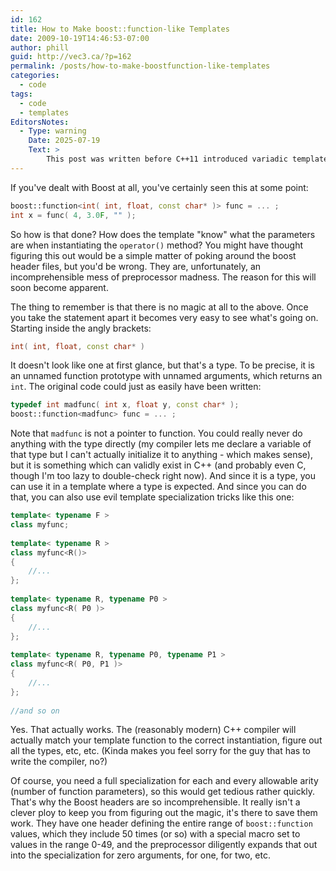 ```yaml
---
id: 162
title: How to Make boost::function-like Templates
date: 2009-10-19T14:46:53-07:00
author: phill
guid: http://vec3.ca/?p=162
permalink: /posts/how-to-make-boostfunction-like-templates
categories:
  - code
tags:
  - code
  - templates
EditorsNotes:
  - Type: warning
    Date: 2025-07-19
    Text: >
        This post was written before C++11 introduced variadic templates. The section about specializing for each arity should just read "use a parameter pack".
---
```

If you've dealt with Boost at all, you've certainly seen this at some point:

```c++
boost::function<int( int, float, const char* )> func = ... ;
int x = func( 4, 3.0F, "" );
```

So how is that done? How does the template "know" what the parameters are when instantiating the `operator()` method? You might have thought figuring this out would be a simple matter of poking around the boost header files, but you'd be wrong. They are, unfortunately, an incomprehensible mess of preprocessor madness. The reason for this will soon become apparent.

The thing to remember is that there is no magic at all to the above. Once you take the statement apart it becomes very easy to see what's going on. Starting inside the angly brackets:

```c++
int( int, float, const char* )
```

It doesn't look like one at first glance, but that's a type. To be precise, it is an unnamed function prototype with unnamed arguments, which returns an `int`. The original code could just as easily have been written:

```c++
typedef int madfunc( int x, float y, const char* );
boost::function<madfunc> func = ... ;
```

Note that `madfunc` is not a pointer to function. You could really never do anything with the type directly (my compiler lets me declare a variable of that type but I can't actually initialize it to anything - which makes sense), but it is something which can validly exist in C++ (and probably even C, though I'm too lazy to double-check right now). And since it is a type, you can use it in a template where a type is expected. And since you can do that, you can also use evil template specialization tricks like this one:

```c++
template< typename F >
class myfunc;
 
template< typename R >
class myfunc<R()>
{
    //...
};
 
template< typename R, typename P0 >
class myfunc<R( P0 )>
{
    //...
};
 
template< typename R, typename P0, typename P1 >
class myfunc<R( P0, P1 )>
{
    //...
};
 
//and so on
```

Yes. That actually works. The (reasonably modern) C++ compiler will actually match your template function to the correct instantiation, figure out all the types, etc, etc. (Kinda makes you feel sorry for the guy that has to write the compiler, no?)

Of course, you need a full specialization for each and every allowable arity (number of function parameters), so this would get tedious rather quickly. That's why the Boost headers are so incomprehensible. It really isn't a clever ploy to keep you from figuring out the magic, it's there to save them work. They have one header defining the entire range of `boost::function` values, which they include 50 times (or so) with a special macro set to values in the range 0-49, and the preprocessor diligently expands that out into the specialization for zero arguments, for one, for two, etc.